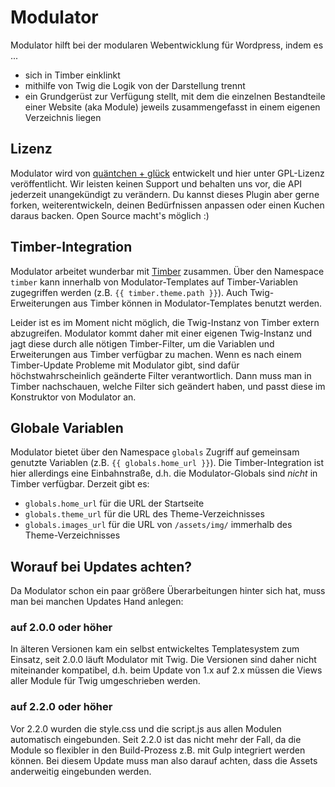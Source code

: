 # Modulator

Modulator hilft bei der modularen Webentwicklung für Wordpress, indem es ...

* sich in Timber einklinkt
* mithilfe von Twig die Logik von der Darstellung trennt
* ein Grundgerüst zur Verfügung stellt, mit dem die einzelnen Bestandteile einer Website (aka Module) jeweils zusammengefasst in einem eigenen Verzeichnis liegen

## Lizenz

Modulator wird von [quäntchen + glück](https://www.qundg.de) entwickelt und hier unter GPL-Lizenz veröffentlicht. Wir leisten keinen Support und behalten uns vor, die API jederzeit unangekündigt zu verändern. Du kannst dieses Plugin aber gerne forken, weiterentwickeln, deinen Bedürfnissen anpassen oder einen Kuchen daraus backen. Open Source macht's möglich :)

## Timber-Integration

Modulator arbeitet wunderbar mit [Timber](https://wordpress.org/plugins/timber-library/) zusammen. Über den Namespace `timber` kann innerhalb von Modulator-Templates auf Timber-Variablen zugegriffen werden (z.B. `{{ timber.theme.path }}`). Auch Twig-Erweiterungen aus Timber können in Modulator-Templates benutzt werden.

Leider ist es im Moment nicht möglich, die Twig-Instanz von Timber extern abzugreifen. Modulator kommt daher mit einer eigenen Twig-Instanz und jagt diese durch alle nötigen Timber-Filter, um die Variablen und Erweiterungen aus Timber verfügbar zu machen. Wenn es nach einem Timber-Update Probleme mit Modulator gibt, sind dafür höchstwahrscheinlich geänderte Filter verantwortlich. Dann muss man in Timber nachschauen, welche Filter sich geändert haben, und passt diese im Konstruktor von Modulator an.

## Globale Variablen

Modulator bietet über den Namespace `globals` Zugriff auf gemeinsam genutzte Variablen (z.B. `{{ globals.home_url }}`). Die Timber-Integration ist hier allerdings eine Einbahnstraße, d.h. die Modulator-Globals sind *nicht* in Timber verfügbar. Derzeit gibt es:

* `globals.home_url` für die URL der Startseite
* `globals.theme_url` für die URL des Theme-Verzeichnisses
* `globals.images_url` für die URL von `/assets/img/` immerhalb des Theme-Verzeichnisses

## Worauf bei Updates achten?

Da Modulator schon ein paar größere Überarbeitungen hinter sich hat, muss man bei manchen Updates Hand anlegen:

### auf 2.0.0 oder höher

In älteren Versionen kam ein selbst entwickeltes Templatesystem zum Einsatz, seit 2.0.0 läuft Modulator mit Twig. Die Versionen sind daher nicht miteinander kompatibel, d.h. beim Update von 1.x auf 2.x müssen die Views aller Module für Twig umgeschrieben werden.

### auf 2.2.0 oder höher

Vor 2.2.0 wurden die style.css und die script.js aus allen Modulen automatisch eingebunden. Seit 2.2.0 ist das nicht mehr der Fall, da die Module so flexibler in den Build-Prozess z.B. mit Gulp integriert werden können. Bei diesem Update muss man also darauf achten, dass die Assets anderweitig eingebunden werden.
